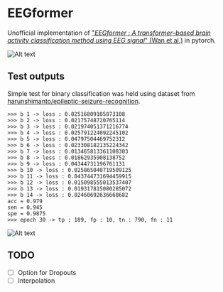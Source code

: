 # EEGformer
Unofficial implementation of ["_EEGformer : A transformer–based brain activity classification method using EEG signal_" (Wan et al.)](https://doi.org/10.3389/fnins.2023.1148855) in pytorch.

![Alt text](resources/fnins-17-1148855-g002.jpg)

## Test outputs
Simple test for binary classification was held using dataset from [harunshimanto/epileptic-seizure-recognition](https://www.kaggle.com/datasets/harunshimanto/epileptic-seizure-recognition).
```
>>> b 1 -> loss : 0.02516809105873108
>>> b 2 -> loss : 0.02175748720765114
>>> b 3 -> loss : 0.021974051371216774
>>> b 4 -> loss : 0.025791224092245102
>>> b 5 -> loss : 0.04797504469752312
>>> b 6 -> loss : 0.023308182135224342
>>> b 7 -> loss : 0.013465813361108303
>>> b 8 -> loss : 0.01862935908138752
>>> b 9 -> loss : 0.04344731196761131
>>> b 10 -> loss : 0.025865040719509125
>>> b 11 -> loss : 0.043744731694459915
>>> b 12 -> loss : 0.015098555013537407
>>> b 13 -> loss : 0.019317815080285072
>>> b 14 -> loss : 0.02460692636668682
acc = 0.979
sen = 0.945
spe = 0.9875
>>> epoch 30 -> tp : 189, fp : 10, tn : 790, fn : 11
```
![Alt text](resources/Figure_1.png)

## TODO
- [ ] Option for Dropouts
- [ ] Interpolation